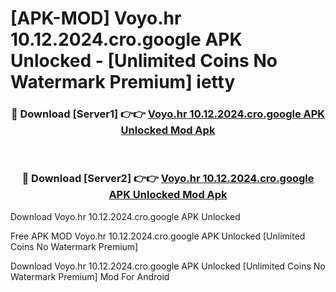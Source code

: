 # [APK-MOD] Voyo.hr 10.12.2024.cro.google APK Unlocked - [Unlimited Coins No Watermark Premium] ietty



<div align="center">
<h3>🔴 Download [Server1] 👉👉 <a href="https://momento.my/?title=Voyo.hr_10.12.2024.cro.google_APK_Unlocked">Voyo.hr 10.12.2024.cro.google APK Unlocked Mod Apk</a></h3><br>

<h3>🔴 Download [Server2] 👉👉 <a href="https://momento.my/?title=Voyo.hr_10.12.2024.cro.google_APK_Unlocked">Voyo.hr 10.12.2024.cro.google APK Unlocked Mod Apk</a></h3>
</div>



Download Voyo.hr 10.12.2024.cro.google APK Unlocked 

Free APK MOD Voyo.hr 10.12.2024.cro.google APK Unlocked [Unlimited Coins No Watermark Premium]

Download Voyo.hr 10.12.2024.cro.google APK Unlocked [Unlimited Coins No Watermark Premium] Mod For Android
